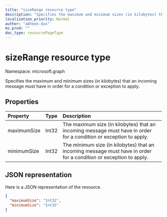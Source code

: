 ```yaml
---
title: "sizeRange resource type"
description: "Specifies the maximum and minimum sizes (in kilobytes) that an incoming message must have in order for a condition or exception to apply."
localization_priority: Normal
author: "abheek-das"
ms.prod: ""
doc_type: resourcePageType
---
```


# sizeRange resource type

Namespace: microsoft.graph


Specifies the maximum and minimum sizes (in kilobytes) that an incoming message must have in order for a condition or exception to apply.

## Properties
| Property	   | Type	|Description|
|:---------------|:--------|:----------|
| maximumSize | Int32 | The maximum size (in kilobytes) that an incoming message must have in order for a condition or exception to apply. |
| minimumSize | Int32 | The minimum size (in kilobytes) that an incoming message must have in order for a condition or exception to apply. |


## JSON representation
Here is a JSON representation of the resource.

<!-- {
  "blockType": "resource",
  "optionalProperties": [
   ],
  "@odata.type": "microsoft.graph.sizeRange"
}-->

```json
{
  "maximumSize": "Int32",
  "minimumSize": "Int32"
}

```

<!-- uuid: 8fcb5dbc-d5aa-4681-8e31-b001d5168d79
2015-10-25 14:57:30 UTC -->
<!-- {
  "type": "#page.annotation",
  "description": "sizeRange resource",
  "keywords": "",
  "section": "documentation",
  "tocPath": ""
}-->

